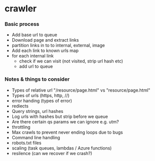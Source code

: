 # crawler



### Basic process

* Add base url to queue
* Download page and extract links
* partition links in to to internal, external, image
* Add each link to known urls map
* for each internal link
  * check if we can visit (not visited, strip url hash etc)
  * add url to queue



### Notes & things to consider
  * Types of relative url "/resource/page.html" vs "resource/page.html" 
  * Types of urls (https, http, //)
  * error handing (types of error)
  * rediects 
  * Query strings, url hashes
  * Log urls with hashes but strip before we queue
  * Are there certain qs params we can ignore e.g. utm?
  * throttling
  * Max crawls to prevent never ending loops due to bugs
  * Command line handling
  * robots.txt files
  * scaling (task queues, lambdas / Azure functions)
  * resilence (can we recover if we crash?)
